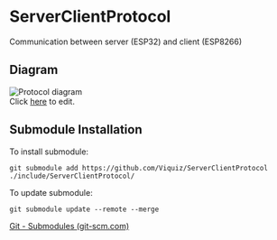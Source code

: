 # ServerClientProtocol
Communication between server (ESP32) and client (ESP8266)

## Diagram
![Protocol diagram](https://github.com/WhyzQuiz/ServerClientProtocol/blob/main/ServerClientProtocol.png)  
Click [here](https://app.diagrams.net/#HWhyzQuiz%2FServerClientProtocol%2Fmain%2FServerClientProtocol.png) to edit.

## Submodule Installation
To install submodule: 
```
git submodule add https://github.com/Viquiz/ServerClientProtocol ./include/ServerClientProtocol/
```
To update submodule: 
```
git submodule update --remote --merge
```
[Git - Submodules (git-scm.com)](https://git-scm.com/book/en/v2/Git-Tools-Submodules)
